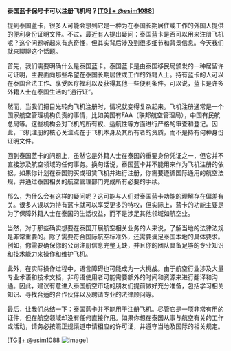 **泰国蓝卡保号卡可以注册飞机吗？[[TG💪+ @esim1088](https://t.me/s/esim1088)]**

提到泰国蓝卡，很多人可能会想到它是一种为在泰国长期居住或工作的外国人提供的便利身份证明文件。不过，最近有人提出疑问：泰国蓝卡是否可以用来注册飞机呢？这个问题听起来有点奇怪，但其实背后涉及到很多细节和背景信息。今天我们就来聊聊这个话题。

首先，我们需要明确什么是泰国蓝卡。泰国蓝卡是由泰国移民局颁发的一种居留许可证明，主要面向那些希望在泰国长期居住或工作的外籍人士。持有蓝卡的人可以在泰国合法工作、享受医疗福利以及获得其他一些便利条件。可以说，蓝卡是许多外籍人士在泰国生活的“通行证”。

然而，当我们把目光转向飞机注册时，情况就变得复杂起来。飞机注册通常是一个国家航空管理机构负责的事情，比如美国有FAA（联邦航空管理局），中国有民航总局等。这些机构会对飞机的所有权、适航性等方面进行严格的审查和登记。因此，飞机注册的核心关注点在于飞机本身及其所有者的资质，而不是持有何种身份证明文件。

回到泰国蓝卡的问题上，虽然它是外籍人士在泰国的重要身份凭证之一，但它并不直接涉及航空领域的任何事务。换句话说，泰国蓝卡并不能用来作为飞机注册的依据。如果你计划在泰国购买或租赁飞机并进行注册，你需要遵循国际通用的航空法规，并通过泰国相关的航空管理部门完成所有必要的手续。

那么，为什么会有这样的疑问呢？这可能与人们对泰国蓝卡功能的理解存在偏差有关。很多人误以为持有蓝卡就可以享受更多的特权，但实际上，蓝卡的功能主要是为了保障外籍人士在泰国的生活权益，而不是涉足其他领域如航空业。

当然，对于那些确实想要在泰国开展航空相关业务的人来说，了解当地的法律法规是非常重要的。除了需要符合国际航空标准外，还需要满足泰国本地的具体要求。例如，你需要确保你的公司注册信息完整无缺，并且你的团队具备足够的专业知识和技术能力来操作和维护飞机。

此外，在实际操作过程中，语言障碍也可能成为一大挑战。由于航空行业涉及大量专业术语和技术文档，非母语使用者可能需要额外的时间和资源来进行翻译和沟通。因此，建议有意进入泰国航空市场的朋友们提前做好充分准备，包括学习相关知识、寻找合适的合作伙伴以及聘请专业的法律顾问等。

最后，让我们总结一下：泰国蓝卡并不能用于注册飞机。尽管它是一项非常有用的证件，但在航空领域却没有任何直接作用。如果你想在泰国从事与航空有关的工作或活动，请务必按照正规渠道申请相应的许可证，并遵守当地及国际的相关规定。

[[TG💪+ @esim1088](https://t.me/s/esim1088) ![Image](https://i.postimg.cc/4NQfJmqS/Snipaste-2025-05-13-00-14-12.png)]